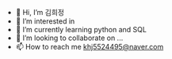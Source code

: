 - 👋 Hi, I’m 김희정
- 👀 I’m interested in 
- 🌱 I’m currently learning python and SQL
- 💞️ I’m looking to collaborate on ...
- 📫 How to reach me khj5524495@naver.com

<!---
BBB-HJ/BBB-HJ is a ✨ special ✨ repository because its `README.md` (this file) appears on your GitHub profile.
You can click the Preview link to take a look at your changes.
--->
